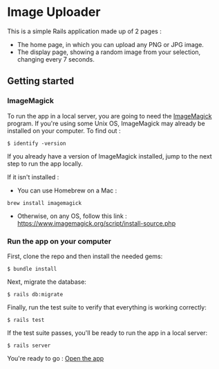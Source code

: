 # Image Uploader

This is a simple Rails application made up of 2 pages :
- The home page, in which you can upload any PNG or JPG image.
- The display page, showing a random image from your selection, changing every 7 seconds.

## Getting started

### ImageMagick

To run the app in a local server, you are going to need the [ImageMagick](https://www.imagemagick.org) program.
If you're using some Unix OS, ImageMagick may already be installed on your computer. To find out :
```
$ identify -version
```
If you already have a version of ImageMagick installed, jump to the next step to run the app locally.

If it isn't installed :
- You can use Homebrew on a Mac :
```
brew install imagemagick
```
- Otherwise, on any OS, follow this link :
https://www.imagemagick.org/script/install-source.php


### Run the app on your computer

First, clone the repo and then install the needed gems:

```
$ bundle install
```

Next, migrate the database:

```
$ rails db:migrate
```

Finally, run the test suite to verify that everything is working correctly:

```
$ rails test
```

If the test suite passes, you'll be ready to run the app in a local server:

```
$ rails server
```

You're ready to go : [Open the app](http://localhost:3000/)
